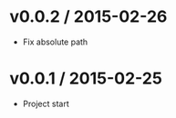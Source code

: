 v0.0.2 / 2015-02-26
==================

  * Fix absolute path

v0.0.1 / 2015-02-25
==================

  * Project start

